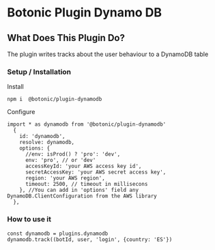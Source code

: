 # Botonic Plugin Dynamo DB

## What Does This Plugin Do?

The plugin writes tracks about the user behaviour to a DynamoDB table

### Setup / Installation

Install

```
npm i  @botonic/plugin-dynamodb
```

Configure

```
import * as dynamodb from '@botonic/plugin-dynamodb'
  {
    id: 'dynamodb',
    resolve: dynamodb,
    options: {
      //env: isProd() ? 'pro': 'dev',
      env: 'pro', // or 'dev'
      accessKeyId: 'your AWS access key id',
      secretAccessKey: 'your AWS secret access key',
      region: 'your AWS region',
      timeout: 2500, // timeout in millisecons
    }, //You can add in 'options' field any DynamoDB.ClientConfiguration from the AWS library
  },
```

### How to use it

```
const dynamodb = plugins.dynamodb
dynamodb.track((botId, user, 'login', {country: 'ES'})
```
